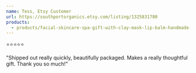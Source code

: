 ```yaml
---
name: Tess, Etsy Customer
url: https://southportorganics.etsy.com/listing/1325831780
products:
  - products/facial-skincare-spa-gift-with-clay-mask-lip-balm-handmade-personalised-gift.md
---
```

⭐️⭐️⭐️⭐️⭐️

"Shipped out really quickly, beautifully packaged. Makes a really thoughtful gift. Thank you so much!"